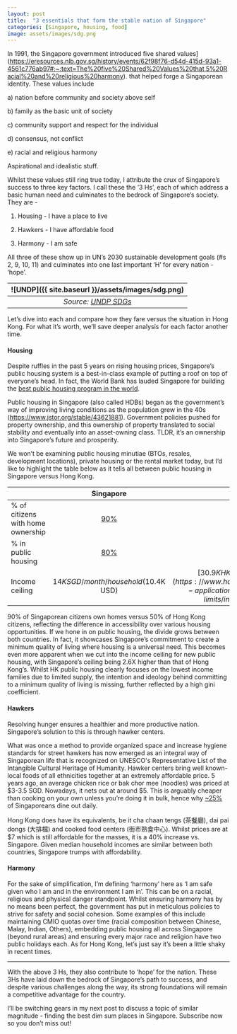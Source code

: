 ```yaml
---
layout: post
title:  "3 essentials that form the stable nation of Singapore"
categories: [Singapore, housing, food]
image: assets/images/sdg.png
---
```

In 1991, the Singapore government introduced five shared values](https://eresources.nlb.gov.sg/history/events/62f98f76-d54d-415d-93a1-4561c776ab97#:~:text=The%20five%20Shared%20Values%20that,5%20Racial%20and%20religious%20harmony). that helped forge a Singaporean identity. These values include 

a) nation before community and society above self

b) family as the basic unit of society

c) community support and respect for the individual

d) consensus, not conflict 

e) racial and religious harmony

Aspirational and idealistic stuff.

Whilst these values still ring true today, I attribute the crux of Singapore’s success to three key factors. I call these the ‘3 Hs’, each of which address a basic human need and culminates to the bedrock of Singapore’s society. They are -

1. Housing - I have a place to live

2. Hawkers - I have affordable food

3. Harmony - I am safe

All three of these show up in UN’s 2030 sustainable development goals (#s 2, 9, 10, 11) and culminates into one last important ‘H’ for every nation - ‘hope’.

| ![UNDP]({{ site.baseurl }}/assets/images/sdg.png)
|:--:| 
|  *Source: [UNDP SDGs](https://sdgs.un.org/goals)*  |

Let’s dive into each and compare how they fare versus the situation in Hong Kong. For what it’s worth, we’ll save deeper analysis for each factor another time.

#### Housing

Despite ruffles in the past 5 years on rising housing prices, Singapore’s public housing system is a best-in-class example of putting a roof on top of everyone’s head. In fact, the World Bank has lauded Singapore for building the [best public housing program in the world](https://blogs.worldbank.org/sustainablecities/what-about-singapore-lessons-best-public-housing-program-world).

Public housing in Singapore (also called HDBs) began as the government’s way of improving living conditions as the population grew in the 40s (https://www.jstor.org/stable/43621881). Government policies pushed for property ownership, and this ownership of property translated to social stability and eventually into an asset-owning class. TLDR, it’s an ownership into Singapore’s future and prosperity.  

We won’t be examining public housing minutiae (BTOs, resales, development locations), private housing or the rental market today, but I’d like to highlight the table below as it tells all between public housing in Singapore versus Hong Kong.

|     | Singapore | Hong Kong  |
| :---        |    :----:   | :---: |
| % of citizens with home ownership      | [90%](https://www.bloomberg.com/news/features/2022-06-27/how-much-will-singapore-rents-rise-surging-prices-put-expats-under-pressure#:~:text=Singapore%20abolished%20rent%20controls%20in,Ministry%20of%20National%20Development%20said.)       | [50%](https://www.legco.gov.hk/research-publications/english/2021rb02-socioeconomic-implications-of-home-ownership-for-hong-kong-20210301-e.pdf)     |
| % in public housing   | [80%](https://www.statista.com/statistics/966747/population-living-in-public-housing-singapore/)     | [45%](https://www.scmp.com/news/hong-kong/society/article/2182106/why-public-housing-shortfall-will-remain-thorn-hong-kongs)      |
| Income ceiling   | $14K SGD / month / household ($10.4K USD)| [$30.9K HKD / month / family of four](https://www.housingauthority.gov.hk/en/flat-application/income-and-asset-limits/index.html) ($3.9K USD)|

90% of Singaporean citizens own homes versus 50% of Hong Kong citizens, reflecting the difference in accessibility over various housing opportunities. If we hone in on public housing, the divide grows between both countries. In fact, it showcases Singapore’s commitment to create a minimum quality of living where housing is a universal need. This becomes even more apparent when we cut into the income ceiling for new public housing, with Singapore’s ceiling being 2.6X higher than that of Hong Kong’s. Whilst HK public housing clearly focuses on the lowest income families due to limited supply, the intention and ideology behind committing to a minimum quality of living is missing, further reflected by a high gini coefficient.

#### Hawkers

Resolving hunger ensures a healthier and more productive nation. Singapore’s solution to this is through hawker centers.

What was once a method to provide organized space and increase hygiene standards for street hawkers has now emerged as an integral way of Singaporean life that is recognized on UNESCO's Representative List of the Intangible Cultural Heritage of Humanity. Hawker centers bring well known-local foods of all ethnicities together at an extremely affordable price. 5 years ago, an average chicken rice or bak chor mee (noodles) was priced at $3-3.5 SGD. Nowadays, it nets out at around $5. This is arguably cheaper than cooking on your own unless you’re doing it in bulk, hence why [~25%](https://www.posist.com/restaurant-times/singapore/singapore-foodevolution.html) of Singaporeans dine out daily. 

Hong Kong does have its equivalents, be it cha chaan tengs (茶餐廳), dai pai dongs (大排檔) and cooked food centers (街市熟食中心). Whilst prices are at $7 which is still affordable for the masses, it is a 40% increase vs. Singapore. Given median household incomes are similar between both countries, Singapore trumps with affordability. 

#### Harmony

For the sake of simplification, I’m defining ‘harmony’ here as ‘I am safe given who I am and in the environment I am in’. This can be on a racial, religious and physical danger standpoint. Whilst ensuring harmony has by no means been perfect, the government has put in meticulous policies to strive for safety and social cohesion. Some examples of this include maintaining CMIO quotas over time (racial composition between Chinese, Malay, Indian, Others), embedding public housing all across Singapore (beyond rural areas) and ensuring every major race and religion have two public holidays each. As for Hong Kong, let’s just say it’s been a little shaky in recent times. 

---

With the above 3 Hs, they also contribute to ‘hope’ for the nation. These 3Hs have laid down the bedrock of Singapore’s path to success, and despite various challenges along the way, its strong foundations will remain a competitive advantage for the country. 

I’ll be switching gears in my next post to discuss a topic of similar magnitude - finding the best dim sum places in Singapore. Subscribe now so you don’t miss out!